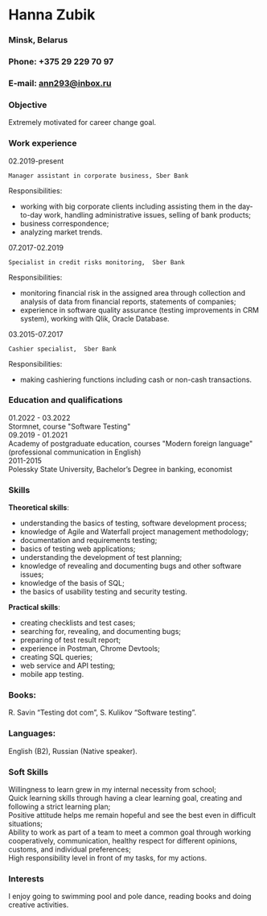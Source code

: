 # Hanna Zubik
### Minsk, Belarus  
### Phone: +375 29 229 70 97  
### E-mail: ann293@inbox.ru
### Objective
Extremely motivated for career change goal.
### Work experience

02.2019-present

	Manager assistant in corporate business, Sber Bank
Responsibilities:
-	working with big corporate clients including assisting them in the day-to-day work, handling administrative issues, selling of bank products;
-	business correspondence;
-	analyzing market trends.

07.2017-02.2019

	Specialist in credit risks monitoring,  Sber Bank
  Responsibilities:
-	monitoring financial risk in the assigned area through collection and analysis of data from financial reports, statements of companies;
-	experience in software quality assurance (testing improvements in CRM system), working with Qlik, Oracle Database.

03.2015-07.2017

	Cashier specialist,  Sber Bank
  Responsibilities:
  - making cashiering functions including cash or non-cash transactions.
  ### Education and qualifications
  
  01.2022 - 03.2022  
Stormnet, course "Software Testing"    
  09.2019 - 01.2021  
Academy of postgraduate education, courses "Modern foreign language" (professional communication in English)  
  2011-2015  
Polessky State University, Bachelor’s Degree in banking, economist

### Skills
**Theoretical skills**:
-  understanding the basics of testing, software development process;
-  knowledge of Agile and Waterfall project management methodology;
- documentation and requirements testing;
-  basics of testing web applications;
-  understanding the development of test planning;
-  knowledge of revealing and documenting bugs and other software issues;
-  knowledge of the basis of SQL;
-  the basics of usability testing and security testing.
 
**Practical skills**:
-  creating checklists and test cases;
-  searching for, revealing, and documenting bugs;
-  preparing of test result report;
-  experience in Postman, Chrome Devtools;
-  сreating SQL queries;
-  web service and API testing;
-  mobile app testing.

### Books: 
R. Savin “Testing dot com”, S. Kulikov “Software testing”.

### Languages: 
English (B2), Russian (Native speaker).

### Soft Skills  
  Willingness to learn grew in my internal necessity from school;  
  Quick learning skills through having a clear learning goal, creating and following a strict learning plan;  
  Positive attitude helps me remain hopeful and see the best even in difficult situations;  
  Ability to work as part of a team to meet a common goal through working cooperatively, communication, healthy respect for different opinions, customs, and individual preferences;  
  High responsibility level in front of my tasks, for my actions.  

### Interests
I enjoy going to swimming pool and pole dance, reading books and doing creative activities.
